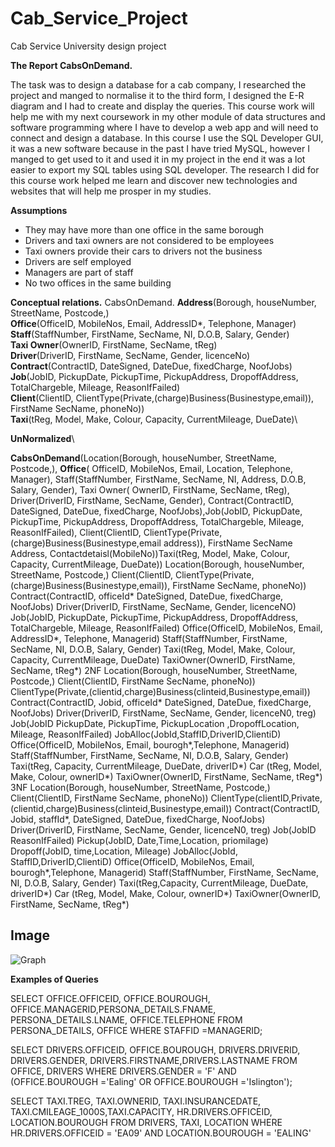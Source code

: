 # Cab_Service_Project
Cab Service University design project

__The Report CabsOnDemand.__

The task was to design a database for a cab company, I researched the project and manged to normalise it to the third form, I designed the E-R diagram and I had to create and display the queries.
This course work will help me with my next coursework in my other module of data structures and software programming where I have to develop a web app and will need to connect and design a database.
In this course I use the SQL Developer GUI, it was a new software because in the past I have tried MySQL, however I manged to get used to it and used it in my project in the end it was a lot easier to export my SQL tables using SQL developer. The research I did for this course work helped me learn and discover new technologies and websites that will help me prosper in my studies.

**Assumptions**

* They may have more than one office in the same borough
* Drivers and taxi owners are not considered to be employees
* Taxi owners provide their cars to drivers not the business
* Drivers are self employed 
* Managers are part of staff
* No two offices in the same building


**Conceptual relations.**
CabsOnDemand.
**Address**(Borough, houseNumber, StreetName, Postcode,)\
**Office**(OfficeID, MobileNos, Email, AddressID*, Telephone, Manager)\
 **Staff**(StaffNumber, FirstName, SecName, NI, D.O.B, Salary, Gender)\
**Taxi Owner**(OwnerID, FirstName, SecName, tReg)\
**Driver**(DriverID, FirstName, SecName, Gender, licenceNo)\
**Contract**(ContractID, DateSigned, DateDue, fixedCharge, NoofJobs)\
**Job**(JobID, PickupDate, PickupTime, PickupAddress, DropoffAddress, TotalChargeble, Mileage, ReasonIfFailed)\
**Client**(ClientID, ClientType(Private,(charge)Business(Businestype,email)), FirstName SecName, phoneNo))\
**Taxi**(tReg, Model, Make, Colour, Capacity, CurrentMileage, DueDate)\

**UnNormalized**\

**CabsOnDemand**(Location(Borough, houseNumber, StreetName, Postcode,), **Office**( OfficeID, MobileNos, Email, Location, Telephone, Manager), Staff(StaffNumber, FirstName, SecName, NI, Address, D.O.B, Salary, Gender), Taxi Owner( OwnerID, FirstName, SecName, tReg), Driver(DriverID, FirstName, SecName, Gender), Contract(ContractID, DateSigned, DateDue, fixedCharge, NoofJobs),Job(JobID, PickupDate, PickupTime, PickupAddress, DropoffAddress, TotalChargeble, Mileage, ReasonIfFailed), Client(ClientID, ClientType(Private,(charge)Business(Businestype,email address)), FirstName SecName Address, Contactdetaisl(MobileNo))Taxi(tReg, Model, Make, Colour, Capacity, CurrentMileage, DueDate))
Location(Borough, houseNumber, StreetName, Postcode,)
Client(ClientID, ClientType(Private,(charge)Business(Businestype,email)), FirstName SecName, phoneNo))
Contract(ContractID, officeId* DateSigned, DateDue, fixedCharge, NoofJobs)
Driver(DriverID, FirstName, SecName, Gender, licenceNO)
Job(JobID, PickupDate, PickupTime, PickupAddress, DropoffAddress, TotalChargeble, Mileage, ReasonIfFailed)
Office(OfficeID, MobileNos, Email, AddressID*, Telephone, Managerid)
 Staff(StaffNumber, FirstName, SecName, NI, D.O.B, Salary, Gender)
Taxi(tReg, Model, Make, Colour, Capacity, CurrentMileage, DueDate)
TaxiOwner(OwnerID, FirstName, SecName, tReg*)
2NF
Location(Borough, houseNumber, StreetName, Postcode,)
Client(ClientID, FirstName SecName, phoneNo))
ClientType(Private,(clientid,charge)Business(clinteid,Businestype,email))
Contract(ContractID, Jobid, officeId* DateSigned, DateDue, fixedCharge, NoofJobs)
Driver(DriverID, FirstName, SecName, Gender, licenceN0, treg)
Job(JobID PickupDate, PickupTime, PickupLocation ,DropoffLocation, Mileage, ReasonIfFailed)
JobAlloc(JobId,StaffID,DriverID,ClientiD)
Office(OfficeID, MobileNos, Email, bourogh*,Telephone, Managerid)
Staff(StaffNumber, FirstName, SecName, NI, D.O.B, Salary, Gender)
Taxi(tReg, Capacity, CurrentMileage, DueDate, driverID*)
Car (tReg, Model, Make, Colour, ownerID*) 
TaxiOwner(OwnerID, FirstName, SecName, tReg*)
3NF
Location(Borough, houseNumber, StreetName, Postcode,)
Client(ClientID, FirstName SecName, phoneNo))
ClientType(clientID,Private,(clientid,charge)Business(clinteid,Businestype,email))
Contract(ContractID, Jobid, staffId*, DateSigned, DateDue, fixedCharge, NoofJobs)
Driver(DriverID, FirstName, SecName, Gender, licenceN0, treg)
Job(JobID ReasonIfFailed)
Pickup(JobID, Date,Time,Location, priomilage)
Dropoff(JobID, time,Location, Mileage)
JobAlloc(JobId, StaffID,DriverID,ClientiD)
Office(OfficeID, MobileNos, Email, bourogh*,Telephone, Managerid)
Staff(StaffNumber, FirstName, SecName, NI, D.O.B, Salary, Gender)
Taxi(tReg,Capacity, CurrentMileage, DueDate, driverID*)
Car (tReg, Model, Make, Colour, ownerID*) 
TaxiOwner(OwnerID, FirstName, SecName, tReg*)

## Image 

![Graph](C:/Users/Shaki/Documents/GitHub/CabOnDemand/Cab_Service_Project/img/Display_1.png)

**Examples of Queries** 

SELECT OFFICE.OFFICEID, OFFICE.BOUROUGH, OFFICE.MANAGERID,PERSONA_DETAILS.FNAME, PERSONA_DETAILS.LNAME, OFFICE.TELEPHONE
FROM PERSONA_DETAILS, OFFICE
WHERE STAFFID =MANAGERID; 

SELECT DRIVERS.OFFICEID, OFFICE.BOUROUGH, DRIVERS.DRIVERID, DRIVERS.GENDER, DRIVERS.FIRSTNAME,DRIVERS.LASTNAME FROM OFFICE, DRIVERS
WHERE DRIVERS.GENDER = 'F' AND (OFFICE.BOUROUGH ='Ealing' OR OFFICE.BOUROUGH ='Islington');

SELECT TAXI.TREG, TAXI.OWNERID, TAXI.INSURANCEDATE, TAXI.CMILEAGE_1000S,TAXI.CAPACITY, HR.DRIVERS.OFFICEID, LOCATION.BOUROUGH FROM DRIVERS, TAXI, LOCATION
WHERE HR.DRIVERS.OFFICEID = 'EA09' AND
LOCATION.BOUROUGH = 'EALING'

